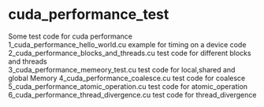 # cuda_performance_test  
Some test code for cuda performance  
 	1_cuda_performance_hello_world.cu   example for timing on a device code  
  2_cuda_performance_blocks_and_threads.cu  test code for different blocks and threads  
  3_cuda_performance_memeory_test.cu  test code for local,shared and global Memory
  4_cuda_performance_coalesce.cu  test code for coalesce  
  5_cuda_performance_atomic_operation.cu  test code for atomic_operation  
  6_cuda_performance_thread_divergence.cu  test code for thread_divergence

